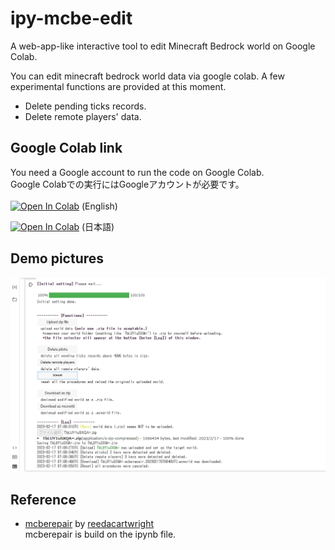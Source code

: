 # ipy-mcbe-edit
A web-app-like interactive tool to edit Minecraft Bedrock world on Google Colab.

You can edit minecraft bedrock world data via google colab.
A few experimental functions are provided at this moment.
+ Delete pending ticks records.
+ Delete remote players' data.

## Google Colab link
You need a Google account to run the code on Google Colab.<br>
Google Colabでの実行にはGoogleアカウントが必要です。<br>
<br>
[![Open In Colab](https://colab.research.google.com/assets/colab-badge.svg)](https://colab.research.google.com/github/obscraft23/ipy-mcbe-edit/blob/master/mcberepair_wrapper.ipynb) (English)

[![Open In Colab](https://colab.research.google.com/assets/colab-badge.svg)](https://colab.research.google.com/github/obscraft23/ipy-mcbe-edit/blob/master/mcberepair_wrapper_jp.ipynb) (日本語)

## Demo pictures

<img src="docs/demo.01.png" width=700>

## Reference
+ [mcberepair](https://github.com/reedacartwright/mcberepair) by [reedacartwright](https://github.com/reedacartwright)
<br> mcberepair is build on the ipynb file.
